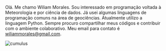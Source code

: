 Olá. Me chamo Wiliam Morales. Sou interessado em programação voltada à Meteorologia e por ciência de dados.
Já usei algumas linguagens de programação comuns na área de geociências. Atualmente utilizo a linguagem Python.
Sempre procuro compartilhar meus códigos e contribuir com o ambiente colaborativo. Meu email para contato é wiliammorales@gmail.com.

![cumulus](https://user-images.githubusercontent.com/80546143/155888075-1fd8444a-660d-4b6b-9ffa-7caf094a31a8.jpg)
